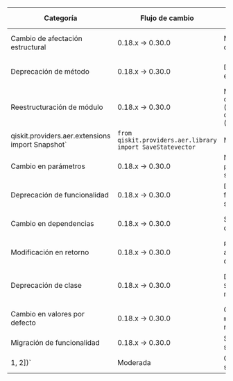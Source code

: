 | Categoría | Flujo de cambio | Resumen del escenario | Ejemplo de código (Origen) | Ejemplo de código (Destino) | Dificultad | Afectación (SE/QSE) | Referencia |        
|-----------|-----------------|-----------------------|---------------------------|----------------------------|------------|----------------------|------------|
| Cambio de afectación estructural | 0.18.x → 0.30.0 | Migración de `u3` a `rz` y `sx` como compuertas base en `NoiseModel`. | `NoiseModel(basis_gates=["id", "u3", "cx"])` | `NoiseModel(basis_gates=["id", "rz", "sx", "cx"])` | Moderada | QSE (Cambio en compuertas base) | [Qiskit 0.30 Release Notes](https://docs.quantum.ibm.com/api/qiskit/release-notes/0.30) |
| Deprecación de método | 0.18.x → 0.30.0 | Deprecación de `backend_options` en `run` de backends Aer. | `backend.run(circuit, backend_options={...})` | `backend.run(circuit, **run_options)` | Baja | SE (Cambio en parámetros) | [Qiskit 0.30 Release Notes](https://docs.quantum.ibm.com/api/qiskit/release-notes/0.30) |
| Reestructuración de módulo | 0.18.x → 0.30.0 | Migración de `qiskit.providers.aer.extensions` (snapshots) a `qiskit.providers.aer.library` (save instructions). | `from 
qiskit.providers.aer.extensions import Snapshot` | `from qiskit.providers.aer.library import SaveStatevector` | Moderada | QSE (Reemplazo de funcionalidad) | [Qiskit 0.30 Release Notes](https://docs.quantum.ibm.com/api/qiskit/release-notes/0.30) |
| Cambio en parámetros | 0.18.x → 0.30.0 | Nuevo parámetro `parameter_binds` en `run` para simuladores Aer. | `backend.run(circuit)` | `backend.run(circuit, parameter_binds=[{theta: [0, 1.57]}])` | Baja | QSE (Nueva funcionalidad) | [Qiskit 0.30 Release Notes](https://docs.quantum.ibm.com/api/qiskit/release-notes/0.30) |
| Deprecación de funcionalidad | 0.18.x → 0.30.0 | Deprecación de `method='GPU'` en favor de `device='GPU'` para simuladores de estado. | `StatevectorSimulator(method='GPU')` | `StatevectorSimulator(device='GPU')` | Baja | SE (Cambio en configuración) | [Qiskit 0.30 Release Notes](https://docs.quantum.ibm.com/api/qiskit/release-notes/0.30) |
| Cambio en dependencias | 0.18.x → 0.30.0 | Soporte para ejecución paralela con Dask en simuladores Aer. | `backend.run(circuits)` | `backend.run(circuits, executor=dask_client)` | Alta | SE (Integración con HPC) | [Qiskit 0.30 Release Notes](https://docs.quantum.ibm.com/api/qiskit/release-notes/0.30) |
| Modificación en retorno | 0.18.x → 0.30.0 | `PulseSimulator.run()` ahora acepta `QuantumCircuit` además de `Schedule`. | `backend.run(schedule)` | `backend.run(circuit)` | Moderada | QSE (Ampliación de API) | [Qiskit 0.30 Release Notes](https://docs.quantum.ibm.com/api/qiskit/release-notes/0.30) |
| Deprecación de clase | 0.18.x → 0.30.0 | Deprecación de `SaveExpectationValue` para método `extended_stabilizer`. | `SaveExpectationValue(operator)` | `SaveExpectationValueVariance(operator)` | Alta | QSE (Reemplazo por funcionalidad similar) | [Qiskit 0.30 Release Notes](https://docs.quantum.ibm.com/api/qiskit/release-notes/0.30) |    
| Cambio en valores por defecto | 0.18.x → 0.30.0 | Cambio en `max_parallel_experiments=1` para no ser tratado como `0`. | `backend.set_options(max_parallel_experiments=1)` | `backend.set_options(max_parallel_experiments=1)` | Baja | SE (Corrección de comportamiento) | [Qiskit 0.30 Release Notes](https://docs.quantum.ibm.com/api/qiskit/release-notes/0.30) |
| Migración de funcionalidad | 0.18.x → 0.30.0 | Soporte para `PauliGate` en simuladores Aer. | `circuit.unitary(pauli_mat, [0])` | `circuit.append(PauliGate('XYZ'), [0, 
1, 2])` | Moderada | QSE (Nueva compuerta soportada) | [Qiskit 0.30 Release Notes](https://docs.quantum.ibm.com/api/qiskit/release-notes/0.30) |